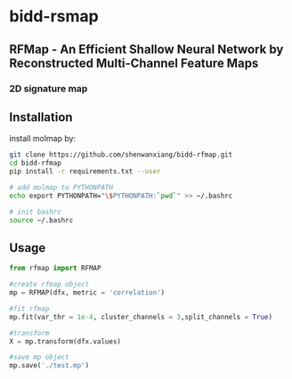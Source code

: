# bidd-rsmap


## RFMap - An Efficient Shallow Neural Network by Reconstructed Multi-Channel Feature Maps


### 2D signature map


## Installation

install molmap by:

```bash
git clone https://github.com/shenwanxiang/bidd-rfmap.git
cd bidd-rfmap
pip install -r requirements.txt --user

# add molmap to PYTHONPATH
echo export PYTHONPATH="\$PYTHONPATH:`pwd`" >> ~/.bashrc

# init bashrc
source ~/.bashrc
```


## Usage


```python
from rfmap import RFMAP

#create rfmap object
mp = RFMAP(dfx, metric = 'correlation')

#fit rfmap
mp.fit(var_thr = 1e-4, cluster_channels = 3,split_channels = True)

#transform
X = mp.transform(dfx.values)

#save mp object
mp.save('./test.mp')
```
